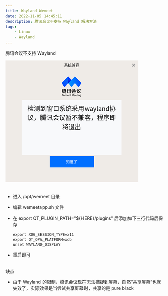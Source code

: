 ```yaml
---
title: Wayland Wemeet
date: 2022-11-05 14:45:11
description: 腾讯会议不支持 Wayland 解决方法
tags:
	- Linux
	- Wayland
---
```


腾讯会议不支持 Wayland

<img src="/pictures/wayland-wemeet/2022-04-19-13-25-31屏幕截图.png"/>


###### 




- 进入 /opt/wemeet 目录
- 编辑 wemeetapp.sh 文件
- 在 export QT_PLUGIN_PATH="${HERE}/plugins" 后添加如下三行代码后保存
	
	```
	export XDG_SESSION_TYPE=x11
	export QT_QPA_PLATFORM=xcb
	unset WAYLAND_DISPLAY
	```

- 重启即可
	

###### 

缺点

- 由于 Wayland 的限制，腾讯会议现在无法捕捉到屏幕，自然“共享屏幕”也就失效了，实际效果是当尝试共享屏幕时，共享的是 pure black





<script src="https://giscus.app/client.js"
        data-repo="HCY-ASLEEP/HCY-ASLEEP.github.io"
        data-repo-id="R_kgDOISFjNg"
        data-category="Announcements"
        data-category-id="DIC_kwDOISFjNs4CUJyb"
        data-mapping="pathname"
        data-strict="0"
        data-reactions-enabled="1"
        data-emit-metadata="0"
        data-input-position="bottom"
        data-theme="light"
        data-lang="zh-CN"
        crossorigin="anonymous"
        async>
</script>
